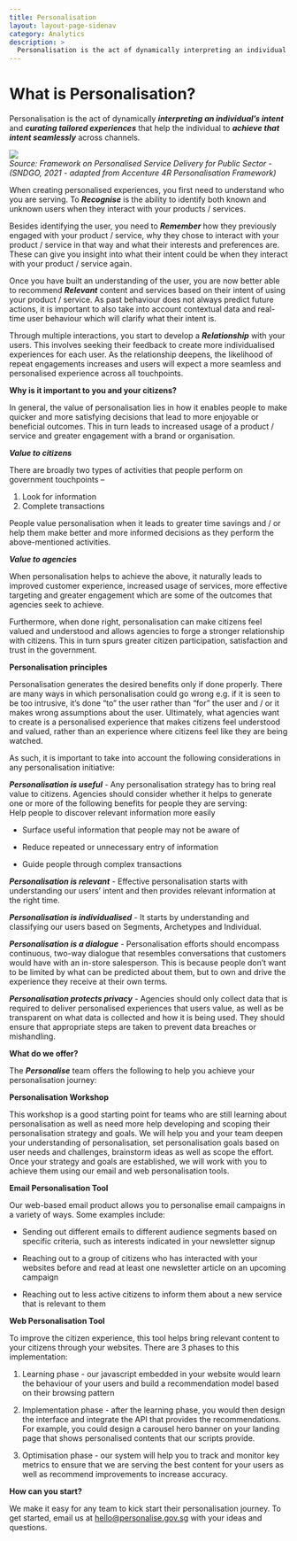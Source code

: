 ```yaml
--- 
title: Personalisation 
layout: layout-page-sidenav
category: Analytics 
description: > 
  Personalisation is the act of dynamically interpreting an individual's intent and curating tailored experiences that help the individual achieve that intent seamlessly across channels.
--- 
```

**What is Personalisation?**
============================

  
Personalisation is the act of dynamically **_interpreting an individual’s intent_** and **_curating tailored experiences_** that help the individual to **_achieve that intent seamlessly_** across channels.  

![](https://lh3.googleusercontent.com/zb71LqBS-xKoLHO4o0jNVb0ti3xXTIznqys3ZshDtY6U30q15RriG-lUhygecxeGjkAso1yx1nLVXWDYLpuD0pMLZreZLQ8ehT278_51hLUGsAOwoQlt5K0b_M8NQySGC9cQf1Q)  
_Source: Framework on Personalised Service Delivery for Public Sector - (SNDGO, 2021 - adapted from Accenture 4R Personalisation Framework)_

When creating personalised experiences, you first need to understand who you are serving. To **_Recognise_** is the ability to identify both known and unknown users when they interact with your products / services.   

Besides identifying the user, you need to **_Remember_** how they previously engaged with your product / service, why they chose to interact with your product / service in that way and what their interests and preferences are. These can give you insight into what their intent could be when they interact with your product / service again.

Once you have built an understanding of the user, you are now better able to recommend **_Relevant_** content and services based on their intent of using your product / service. As past behaviour does not always predict future actions, it is important to also take into account contextual data and real-time user behaviour which will clarify what their intent is.

Through multiple interactions, you start to develop a **_Relationship_** with your users. This involves seeking their feedback to create more individualised experiences for each user. As the relationship deepens, the likelihood of repeat engagements increases and users will expect a more seamless and personalised experience across all touchpoints.

**Why is it important to you and your citizens?**

  

In general, the value of personalisation lies in how it enables people to make quicker and more satisfying decisions that lead to more enjoyable or beneficial outcomes. This in turn leads to increased usage of a product / service and greater engagement with a brand or organisation.

  

**_Value to citizens_**

  

There are broadly two types of activities that people perform on government touchpoints –  
1. Look for information 
2. Complete transactions

  

People value personalisation when it leads to greater time savings and / or help them make better and more informed decisions as they perform the above-mentioned activities.   

**_Value to agencies_**

  

When personalisation helps to achieve the above, it naturally leads to improved customer experience, increased usage of services, more effective targeting and greater engagement which are some of the outcomes that agencies seek to achieve.

  

Furthermore, when done right, personalisation can make citizens feel valued and understood and allows agencies to forge a stronger relationship with citizens. This in turn spurs greater citizen participation, satisfaction and trust in the government. 

  

**Personalisation principles**

  

Personalisation generates the desired benefits only if done properly. There are many ways in which personalisation could go wrong e.g. if it is seen to be too intrusive, it’s done “to” the user rather than “for” the user and / or it makes wrong assumptions about the user. Ultimately, what agencies want to create is a personalised experience that makes citizens feel understood and valued, rather than an experience where citizens feel like they are being watched.

  

As such, it is important to take into account the following considerations in any personalisation initiative: 

  
**_Personalisation is useful_** _\-_ Any personalisation strategy has to bring real value to citizens. Agencies should consider whether it helps to generate one or more of the following benefits for people they are serving:  
Help people to discover relevant information more easily

*   Surface useful information that people may not be aware of
    
*   Reduce repeated or unnecessary entry of information
    
*   Guide people through complex transactions
    

  

**_Personalisation is relevant_** - Effective personalisation starts with understanding our users’ intent and then provides relevant information at the right time. 

  

**_Personalisation is individualised_** - It starts by understanding and classifying our users based on Segments, Archetypes and Individual. 

  

**_Personalisation is a dialogue_** - Personalisation efforts should encompass continuous, two-way dialogue that resembles conversations that customers would have with an in-store salesperson. This is because people don’t want to be limited by what can be predicted about them, but to own and drive the experience they receive at their own terms.

  

**_Personalisation protects privacy_** - Agencies should only collect data that is required to deliver personalised experiences that users value, as well as be transparent on what data is collected and how it is being used. They should ensure that appropriate steps are taken to prevent data breaches or mishandling. 

**What do we offer?**

  

The **_Personalise_** team offers the following to help you achieve your personalisation journey:

  

**Personalisation Workshop**
    

This workshop is a good starting point for teams who are still learning about personalisation as well as need more help developing and scoping their personalisation strategy and goals. We will help you and your team deepen your understanding of personalisation, set personalisation goals based on user needs and challenges, brainstorm ideas as well as scope the effort. Once your strategy and goals are established, we will work with you to achieve them using our email and web personalisation tools.

**Email Personalisation Tool**
    

Our web-based email product allows you to personalise email campaigns in a variety of ways. Some examples include:

*   Sending out different emails to different audience segments based on specific criteria, such as interests indicated in your newsletter signup
    
*   Reaching out to a group of citizens who has interacted with your websites before and read at least one newsletter article on an upcoming campaign
    
*   Reaching out to less active citizens to inform them about a new service that is relevant to them 
    

**Web Personalisation Tool**
    

To improve the citizen experience, this tool helps bring relevant content to your citizens through your websites. There are 3 phases to this implementation:

1.  Learning phase - our javascript embedded in your website would learn the behaviour of your users and build a recommendation model based on their browsing pattern
    
2.  Implementation phase - after the learning phase, you would then design the interface and integrate the API that provides the recommendations. For example, you could design a carousel hero banner on your landing page that shows personalised contents that our scripts provide. 
    
3.  Optimisation phase - our system will help you to track and monitor key metrics to ensure that we are serving the best content for your users as well as recommend improvements to increase accuracy.  
    

**How can you start?**

  
We make it easy for any team to kick start their personalisation journey. To get started, email us at [hello@personalise.gov.sg](mailto:hello@personalise.gov.sg) with your ideas and questions.
